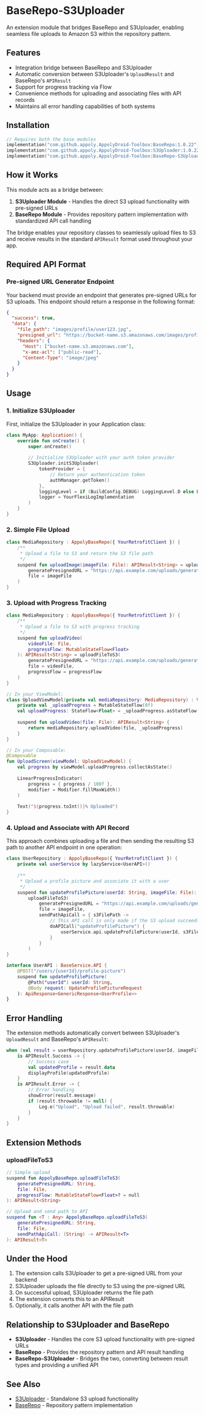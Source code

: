 # BaseRepo-S3Uploader

An extension module that bridges BaseRepo and S3Uploader, enabling seamless file uploads to Amazon S3 within the repository pattern.

## Features

- Integration bridge between BaseRepo and S3Uploader
- Automatic conversion between S3Uploader's `UploadResult` and BaseRepo's `APIResult`
- Support for progress tracking via Flow
- Convenience methods for uploading and associating files with API records
- Maintains all error handling capabilities of both systems

## Installation

```gradle.kts
// Requires both the base modules
implementation("com.github.appoly.AppolyDroid-Toolbox:BaseRepo:1.0.22")
implementation("com.github.appoly.AppolyDroid-Toolbox:S3Uploader:1.0.22")
implementation("com.github.appoly.AppolyDroid-Toolbox:BaseRepo-S3Uploader:1.0.22")
```

## How it Works

This module acts as a bridge between:
1. **S3Uploader Module** - Handles the direct S3 upload functionality with pre-signed URLs  
2. **BaseRepo Module** - Provides repository pattern implementation with standardized API call handling

The bridge enables your repository classes to seamlessly upload files to S3 and receive results in the standard `APIResult` format used throughout your app.

## Required API Format

### Pre-signed URL Generator Endpoint

Your backend must provide an endpoint that generates pre-signed URLs for S3 uploads. This endpoint should return a response in the following format:

```json
{
  "success": true,
  "data": {
    "file_path": "images/profile/user123.jpg",
    "presigned_url": "https://bucket-name.s3.amazonaws.com/images/profile/user123.jpg?X-Amz-Algorithm=...",
    "headers": {
      "Host": ["bucket-name.s3.amazonaws.com"],
      "x-amz-acl": ["public-read"],
      "Content-Type": "image/jpeg"
    }
  }
}
```

## Usage

### 1. Initialize S3Uploader

First, initialize the S3Uploader in your Application class:

```kotlin
class MyApp: Application() {
    override fun onCreate() {
        super.onCreate()
        
        // Initialize S3Uploader with your auth token provider
        S3Uploader.initS3Uploader(
            tokenProvider = { 
                // Return your authentication token
                authManager.getToken() 
            },
            loggingLevel = if (BuildConfig.DEBUG) LoggingLevel.D else LoggingLevel.NONE,
            logger = YourFlexiLogImplementation
        )
    }
}
```

### 2. Simple File Upload

```kotlin
class MediaRepository : AppolyBaseRepo({ YourRetrofitClient }) {
    /**
     * Upload a file to S3 and return the S3 file path
     */
    suspend fun uploadImage(imageFile: File): APIResult<String> = uploadFileToS3(
        generatePresignedURL = "https://api.example.com/uploads/generate-presigned-url",
        file = imageFile
    )
}
```

### 3. Upload with Progress Tracking

```kotlin
class MediaRepository : AppolyBaseRepo({ YourRetrofitClient }) {
    /**
     * Upload a file to S3 with progress tracking
     */
    suspend fun uploadVideo(
        videoFile: File,
        progressFlow: MutableStateFlow<Float>
    ): APIResult<String> = uploadFileToS3(
        generatePresignedURL = "https://api.example.com/uploads/generate-presigned-url",
        file = videoFile,
        progressFlow = progressFlow
    )
}

// In your ViewModel:
class UploadViewModel(private val mediaRepository: MediaRepository) : ViewModel() {
    private val _uploadProgress = MutableStateFlow(0f)
    val uploadProgress: StateFlow<Float> = _uploadProgress.asStateFlow()
    
    suspend fun uploadVideo(file: File): APIResult<String> {
        return mediaRepository.uploadVideo(file, _uploadProgress)
    }
}

// In your Composable:
@Composable
fun UploadScreen(viewModel: UploadViewModel) {
    val progress by viewModel.uploadProgress.collectAsState()
    
    LinearProgressIndicator(
        progress = { progress / 100f },
        modifier = Modifier.fillMaxWidth()
    )
    
    Text("${progress.toInt()}% Uploaded")
}
```

### 4. Upload and Associate with API Record

This approach combines uploading a file and then sending the resulting S3 path to another API endpoint in one operation:

```kotlin
class UserRepository : AppolyBaseRepo({ YourRetrofitClient }) {
    private val userService by lazyService<UserAPI>()
    
    /**
     * Upload a profile picture and associate it with a user
     */
    suspend fun updateProfilePicture(userId: String, imageFile: File): APIResult<UserProfile> = 
        uploadFileToS3(
            generatePresignedURL = "https://api.example.com/uploads/generate-presigned-url",
            file = imageFile,
            sendPathApiCall = { s3FilePath -> 
                // This API call is only made if the S3 upload succeeds
                doAPICall("updateProfilePicture") {
                    userService.api.updateProfilePicture(userId, s3FilePath)
                }
            }
        )
}

interface UserAPI : BaseService.API {
    @POST("/users/{userId}/profile-picture")
    suspend fun updateProfilePicture(
        @Path("userId") userId: String,
        @Body request: UpdateProfilePictureRequest
    ): ApiResponse<GenericResponse<UserProfile>>
}
```

## Error Handling

The extension methods automatically convert between S3Uploader's `UploadResult` and BaseRepo's `APIResult`:

```kotlin
when (val result = userRepository.updateProfilePicture(userId, imageFile)) {
    is APIResult.Success -> {
        // Success case
        val updatedProfile = result.data
        displayProfile(updatedProfile)
    }
    is APIResult.Error -> {
        // Error handling
        showError(result.message)
        if (result.throwable != null) {
            Log.e("Upload", "Upload failed", result.throwable)
        }
    }
}
```

## Extension Methods

### uploadFileToS3

```kotlin
// Simple upload
suspend fun AppolyBaseRepo.uploadFileToS3(
    generatePresignedURL: String,
    file: File,
    progressFlow: MutableStateFlow<Float>? = null
): APIResult<String>

// Upload and send path to API
suspend fun <T : Any> AppolyBaseRepo.uploadFileToS3(
    generatePresignedURL: String,
    file: File,
    sendPathApiCall: (String) -> APIResult<T>
): APIResult<T>
```

## Under the Hood

1. The extension calls S3Uploader to get a pre-signed URL from your backend
2. S3Uploader uploads the file directly to S3 using the pre-signed URL
3. On successful upload, S3Uploader returns the file path
4. The extension converts this to an APIResult
5. Optionally, it calls another API with the file path

## Relationship to S3Uploader and BaseRepo

- **S3Uploader** - Handles the core S3 upload functionality with pre-signed URLs
- **BaseRepo** - Provides the repository pattern and API result handling
- **BaseRepo-S3Uploader** - Bridges the two, converting between result types and providing a unified API

## See Also

- [S3Uploader](../S3Uploader/README.md) - Standalone S3 upload functionality
- [BaseRepo](../BaseRepo/README.md) - Repository pattern implementation


